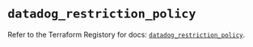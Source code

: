 # `datadog_restriction_policy`

Refer to the Terraform Registory for docs: [`datadog_restriction_policy`](https://registry.terraform.io/providers/datadog/datadog/3.30.0/docs/resources/restriction_policy).
